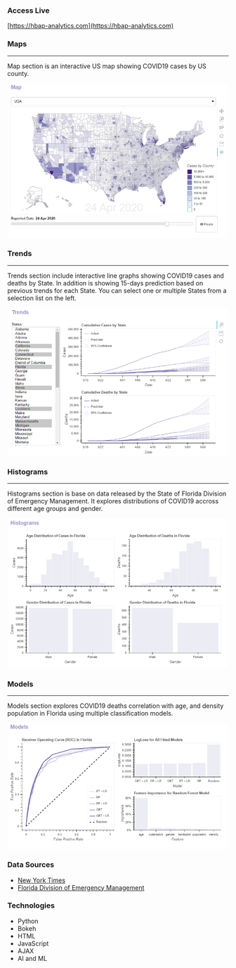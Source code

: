 
### Access Live
[https://hbap-analytics.com](https://hbap-analytics.com)

### Maps

---

Map section is an interactive US map showing COVID19 cases by US county.

<img src="images/maps.png" width="500" alt="Maps"/>


### Trends

---

Trends section include interactive line graphs showing COVID19 cases and deaths by State. In addition is showing 15-days prediction based on previous trends for each State. You can select one or multiple States from a selection list on the left.

<img src="images/trends.png" width="500" alt="Trends"/>

### Histograms

---

Histograms section is base on data released by the State of Florida Division of Emergency Management. It explores distributions of COVID19 accross different age groups and gender.

<img src="images/histograms.png" width="500" alt="Histograms"/>


### Models

---

Models section explores COVID19 deaths correlation with age, and density population in Florida using multiple classification models.

<img src="images/models.png" width="500" alt="Models"/>


### Data Sources

* [New York Times](https://www.nytimes.com/)
* [Florida Division of Emergency Management](https://floridadisaster.org/covid19/)


### Technologies

* Python
* Bokeh
* HTML
* JavaScript
* AJAX
* AI and ML
